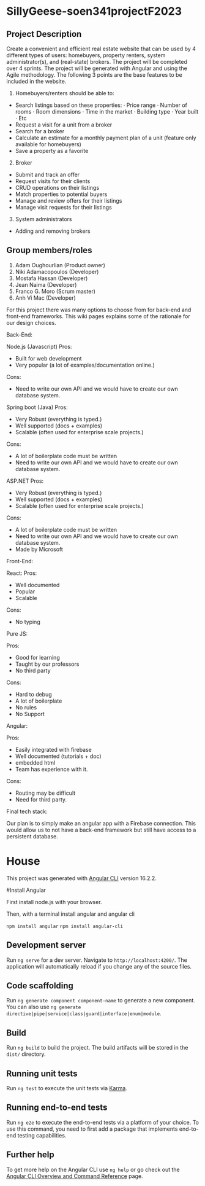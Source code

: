 # SillyGeese-soen341projectF2023

## Project Description
Create a convenient and efficient real estate website that can be used by 4 different types of users: homebuyers, property renters, system administrator(s), and (real-state) brokers. The project will be completed over 4 sprints. The project will be generated with Angular and using the Agile methodology. The following 3 points are the base features to be included in the website.
1) Homebuyers/renters should be able to:
  - Search listings based on these properties:
      · Price range
      · Number of rooms
      · Room dimensions
      · Time in the market
      · Building type
      · Year built
      · Etc
  - Request a visit for a unit from a broker
  - Search for a broker
  - Calculate an estimate for a monthly payment plan of a unit (feature only available for homebuyers)
  - Save a property as a favorite
2) Broker
  - Submit and track an offer
  - Request visits for their clients
  - CRUD operations on their listings
  - Match properties to potential buyers
  - Manage and review offers for their listings
  - Manage visit requests for their listings
3) System administrators
  - Adding and removing brokers

## Group members/roles
1) Adam Oughourlian (Product owner)
2) Niki Adamacopoulos (Developer)
3) Mostafa Hassan (Developer)
4) Jean Naima (Developer)
5) Franco G. Moro (Scrum master)
6) Anh Vi Mac (Developer)

For this project there was many options to choose from for back-end and front-end frameworks. This wiki pages explains some of the rationale for our design choices.


Back-End:

Node.js (Javascript)
Pros:
- Built for web development
- Very popular (a lot of examples/documentation online.)

Cons:
-  Need to write our own API and we would have to create our own database system.

Spring boot (Java)
Pros:
- Very Robust (everything is typed.)
- Well supported (docs + examples)
- Scalable (often used for enterprise scale projects.)

Cons:
- A lot of boilerplate code must be written
- Need to write our own API and we would have to create our own database system.

ASP.NET
Pros:
- Very Robust (everything is typed.)
- Well supported (docs + examples)
- Scalable (often used for enterprise scale projects.)

Cons:
- A lot of boilerplate code must be written
- Need to write our own API and we would have to create our own database system.
- Made by Microsoft


Front-End:

React:
Pros:

- Well documented 
- Popular
- Scalable

Cons: 
-  No typing 

Pure JS:

Pros:

- Good for learning 
- Taught by our professors
- No third party

Cons: 

- Hard to debug
- A lot of boilerplate
- No rules
- No Support


Angular:

Pros:
- Easily integrated with firebase
- Well documented (tutorials + doc)
- embedded html
- Team has experience with it.

Cons: 
- Routing may be difficult 
- Need for third party.


Final tech stack:

Our plan is to simply make an angular app with a Firebase connection. This would allow us to not have a back-end framework but still have access to a persistent database.



# House

This project was generated with [Angular CLI](https://github.com/angular/angular-cli) version 16.2.2.

#Install Angular

First install node.js with your browser.

Then, with a terminal install angular and angular cli

`npm install angular`
`npm install angular-cli`

## Development server

Run `ng serve` for a dev server. Navigate to `http://localhost:4200/`. The application will automatically reload if you change any of the source files.

## Code scaffolding

Run `ng generate component component-name` to generate a new component. You can also use `ng generate directive|pipe|service|class|guard|interface|enum|module`.

## Build

Run `ng build` to build the project. The build artifacts will be stored in the `dist/` directory.

## Running unit tests

Run `ng test` to execute the unit tests via [Karma](https://karma-runner.github.io).

## Running end-to-end tests

Run `ng e2e` to execute the end-to-end tests via a platform of your choice. To use this command, you need to first add a package that implements end-to-end testing capabilities.

## Further help

To get more help on the Angular CLI use `ng help` or go check out the [Angular CLI Overview and Command Reference](https://angular.io/cli) page.
